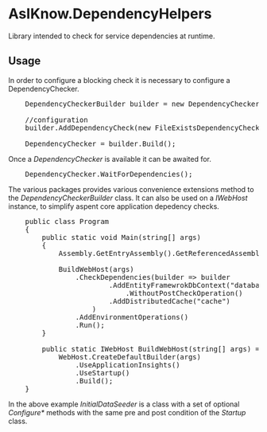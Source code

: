# AsIKnow.DependencyHelpers

Library intended to check for service dependencies at runtime.

## Usage ##

In order to configure a blocking check it is necessary to configure a DependencyChecker.

<pre>
	DependencyCheckerBuilder builder = new DependencyCheckerBuilder(ServiceProvider, Options.DependencyCheckOptions);

	//configuration
	builder.AddDependencyCheck(new FileExistsDependencyCheck("./pidfile", "pid file exists", TimeSpan.FromSeconds(20)));

	DependencyChecker = builder.Build();
</pre>

Once a _DependencyChecker_ is available it can be awaited for.

<pre>
	DependencyChecker.WaitForDependencies();
</pre>

The various packages provides various convenience extensions method to the _DependencyCheckerBuilder_ class.
It can also be used on a _IWebHost_ instance, to simplify aspent core application depedency checks.

<pre>
    public class Program
    {
        public static void Main(string[] args)
        {
            Assembly.GetEntryAssembly().GetReferencedAssemblies().Select(Assembly.Load).ToList();

            BuildWebHost(args)
                .CheckDependencies(builder => builder
                        .AddEntityFramewrokDbContext<ApplicationDbContext>("database",true)
                            .WithoutPostCheckOperation()
                        .AddDistributedCache<RedisCache>("cache")
                    )
                .AddEnvironmentOperations<InitialDataSeeder>()
                .Run();
        }

        public static IWebHost BuildWebHost(string[] args) =>
            WebHost.CreateDefaultBuilder(args)
                .UseApplicationInsights()
                .UseStartup<Startup>()
                .Build();
    }
</pre>

In the above example _InitialDataSeeder_ is a class with a set of optional _Configure*_ methods with the same pre and post condition of the _Startup_ class.